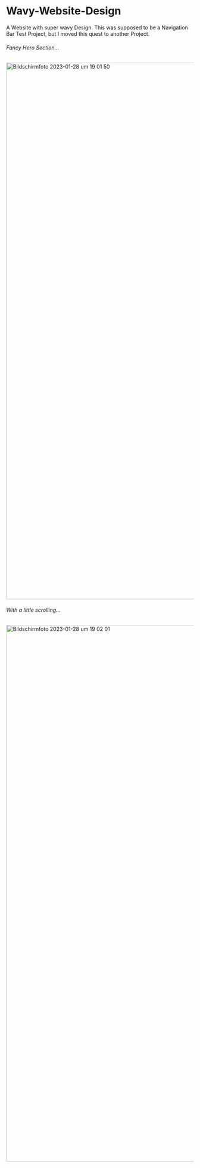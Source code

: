 # Wavy-Website-Design
A Website with super wavy Design. This was supposed to be a Navigation Bar Test Project, but I moved this quest to another Project.

<h6>Fancy Hero Section...</h6>
<img width="1440" alt="Bildschirmfoto 2023-01-28 um 19 01 50" src="https://user-images.githubusercontent.com/66774630/215283527-88b1f5ce-3a22-446c-9a63-dee29937ecac.png">

<h6>With a little scrolling...</h6>
<img width="1440" alt="Bildschirmfoto 2023-01-28 um 19 02 01" src="https://user-images.githubusercontent.com/66774630/215283674-36df7518-1fbb-4a85-b9ec-4ea66a6aa345.png">
